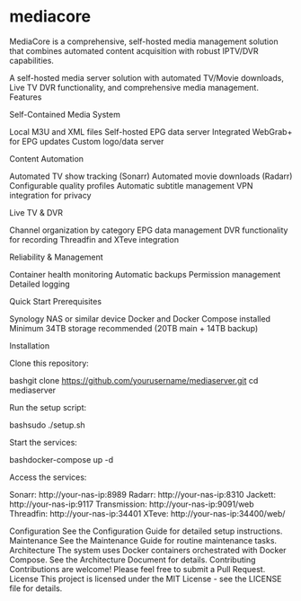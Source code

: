 # mediacore
MediaCore is a comprehensive, self-hosted media management solution that combines automated content acquisition with robust IPTV/DVR capabilities.


A self-hosted media server solution with automated TV/Movie downloads, Live TV DVR functionality, and comprehensive media management.
Features

Self-Contained Media System

Local M3U and XML files
Self-hosted EPG data server
Integrated WebGrab+ for EPG updates
Custom logo/data server


Content Automation

Automated TV show tracking (Sonarr)
Automated movie downloads (Radarr)
Configurable quality profiles
Automatic subtitle management
VPN integration for privacy


Live TV & DVR

Channel organization by category
EPG data management
DVR functionality for recording
Threadfin and XTeve integration


Reliability & Management

Container health monitoring
Automatic backups
Permission management
Detailed logging



Quick Start
Prerequisites

Synology NAS or similar device
Docker and Docker Compose installed
Minimum 34TB storage recommended (20TB main + 14TB backup)

Installation

Clone this repository:

bashgit clone https://github.com/yourusername/mediaserver.git
cd mediaserver

Run the setup script:

bashsudo ./setup.sh

Start the services:

bashdocker-compose up -d

Access the services:

Sonarr: http://your-nas-ip:8989
Radarr: http://your-nas-ip:8310
Jackett: http://your-nas-ip:9117
Transmission: http://your-nas-ip:9091/web
Threadfin: http://your-nas-ip:34401
XTeve: http://your-nas-ip:34400/web/



Configuration
See the Configuration Guide for detailed setup instructions.
Maintenance
See the Maintenance Guide for routine maintenance tasks.
Architecture
The system uses Docker containers orchestrated with Docker Compose. See the Architecture Document for details.
Contributing
Contributions are welcome! Please feel free to submit a Pull Request.
License
This project is licensed under the MIT License - see the LICENSE file for details.
